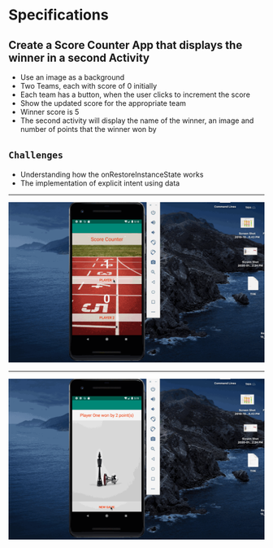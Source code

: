 # Specifications

## Create a Score Counter App that displays the winner in a second Activity
<ul>
  <li>Use an image as a background</li>
  <li>Two Teams, each with score of 0 initially</li>
  <li>Each team has a button, when the user clicks to increment the score</li>
  <li>Show the updated score for the appropriate team</li>
  <li>Winner score is 5</li>
  <li>The second activity will display the name of the winner, an image and number of points that the winner won by</li>
 </ul>
 
 ## `Challenges`
 <ul>
  <li>Understanding how the onRestoreInstanceState works</li>
  <li>The implementation of explicit intent using data </li>
 </ul>
 
 
 ---
 
 ![](score_counter1.gif)
 
 ---
 
 ![](score_counter2.gif)

